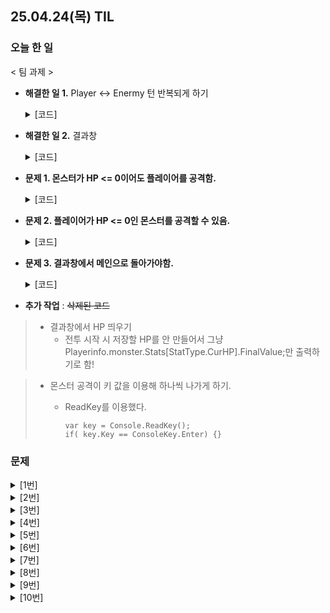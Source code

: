 ## 25.04.24(목) TIL

### 오늘 한 일
< 팀 과제 >

* __해결한 일 1.__ Player <-> Enermy 턴 반복되게 하기

  <details>
    <summary>[코드]</summary>
    
      monster.Stats[StatType.CurHp].ModifyAllValue(damage); //Player 공격
      <생략>
      foreach (var monster in EnterBattleAction.MonsterSelectList) //몬스터 공격
       {
            float playerOriginHp = PlayerInfo.Monster.Stats[StatType.CurHp].FinalValue;
            PlayerInfo.Monster.Stats[StatType.CurHp].ModifyAllValue(monster.Stats[StatType.Attack].FinalValue);
            playerDead = PlayerInfo.Monster.Stats[StatType.CurHp].FinalValue <= 0 ? "Dead" : PlayerInfo.Monster.Stats[StatType.CurHp].FinalValue.ToString();
       }
  </details>
  
* __해결한 일 2.__ 결과창
  <details>
    <summary>[코드]</summary>
    
      if (isWin)
      {
      Console.WriteLine("Victort");
      Console.WriteLine($"풀숲에서 포켓몬을 {maxKey}마리 잡았다.");
  
      Console.WriteLine("[캐릭터 정보]");
      Console.WriteLine($"Lv.{PlayerInfo.Monster.Lv}  {PlayerInfo.Name}");
      Console.WriteLine($"HP {PlayerInfo.Monster.Stats[StatType.CurHp].FinalValue}");
      }
      else
      {
          Console.WriteLine("Defeat");
      }
  </details>
  
* __문제 1. 몬스터가 HP <= 0이어도 플레이어를 공격함.__
  <details>
    <summary>[코드]</summary>
    
      monster.Stats[StatType.CurHp].ModifyAllValue(damage); //Player 공격
      <생략>
      foreach (var monster in EnterBattleAction.MonsterSelectList) //몬스터 공격
       {
          if (monster.Stats[StatType.CurHp].FinalValue > 0) //몬스터가 살아있으면 공격
          {
              float playerOriginHp = PlayerInfo.Monster.Stats[StatType.CurHp].FinalValue;
              PlayerInfo.Monster.Stats[StatType.CurHp].ModifyAllValue(monster.Stats[StatType.Attack].FinalValue);
              playerDead = PlayerInfo.Monster.Stats[StatType.CurHp].FinalValue <= 0 ? "Dead" : PlayerInfo.Monster.Stats[StatType.CurHp].FinalValue.ToString();
          }
          else //몬스터가 죽으면 공격하지 않음.
          {
              continue;
          }
       }
  </details>
* __문제 2. 플레이어가 HP <= 0인 몬스터를 공격할 수 있음.__
  <details>
    <summary>[코드]</summary>
    
      Monster monster = EnterBattleAction.MonsterSelectList[i];
      if (monster.Stats[StatType.CurHp].FinalValue <= 0)
      {
          continue;
      }
  </details>
* __문제 3. 결과창에서 메인으로 돌아가야함.__
  <details>
    <summary>[코드]</summary>

      <AttackAction.cs>
      if (isAllMonstersDead) //몬스터가 다 죽었을 때
      {
          SubActionMap[1] = new ResultAction(true, new MainMenuAction());
          SubActionMap[1].Execute();
      }
      if(isPlayerDead)  //내가 죽었을 때
      {
          SubActionMap[1] = new ResultAction(false, new MainMenuAction());
          SubActionMap[1].Execute();
      }

      <result.cs>
      public ResultAction( IAction _prevAction)
      {
          PrevAction = _prevAction;
      }
  </details>
* __추가 작업__ : ~~삭제된 코드~~
> * 결과창에서 HP 띄우기
>   * 전투 시작 시 저장할 HP를 안 만들어서 그냥 Playerinfo.monster.Stats[StatType.CurHP].FinalValue;만 출력하기로 함!
    
> * 몬스터 공격이 키 값을 이용해 하나씩 나가게 하기.
>   * ReadKey를 이용했다.
>    
>         var key = Console.ReadKey();
>         if( key.Key == ConsoleKey.Enter) {}

### 문제
<details>
<summary>[1번]</summary>  
Q. 정수형 배열을 입력받아 배열의 모든 요소의 합을 출력하는 함수를 완성해주세요.

    static int Sum(int[] arr)
    {
        int sum = 0;
        for (int i = 0; i < arr.Length; i++)
        {
            sum += arr[i];
        }
        return sum;
    }

    static void Main(string[] args)
    {
        int[] ints = { 3, 6, 7, 9 };
        Console.WriteLine(Sum(ints));
    }
</details>

<details>
<summary>[2번]</summary>
Q. 다음 결과를 출력하도록 아래 밑줄 친 곳들의 코드를 완성하세요.
10
210

    private static void Add(int i,ref int result)
    {
        result += i;
    }
    static void Main(string[] args)
    {
        int total = 10;
        Console.WriteLine(total);
        Add(200, ref total);
        Console.WriteLine(total);
    }

</details>

<details>
<summary>[3번]</summary>
다음 코드에서는 오류가 발생합니다.
잘못된 것은 무엇인지 설명해보시오.
    class Square
    {
        float width;
        float height;
    
        float Area() { return width * height; }
    }

    class Program
    {
        static void Main(string[] args)
        {
            Square box = new Square();
            Console.WriteLine(box.Area());
        }
    }

제출한 답 : 기본적으로 선언을 안 했다면 private이 지정되는데 Square클래스가 아닌 다른 클래스에서 사용하려면, public으로 선언해주어야 하기 때문이다.
</details>

<details>
<summary>[4번]</summary>
다음 코드의 출력 결과를 작성하고, x의 값이 순서대로 어떻게 변화하는지 작성해주세요.
  
    class Program
    {
        static void Main(string[] args)
        {
            int x = 2;
            int y = 3;
            
            x += x * ++y;
            
            Console.WriteLine(x++);
        }
    }

제출한 답 : 처음 x는 2이고, x에 2 * 4의 값을 더함으로써 10이될것입니다. 정답 : 10   
Console에서는 10으로 출력 후 1을 더해 다음 x를 출력한다면 11이 될 것입니다
</details>

<details>
<summary>[5번]</summary>
계속해서 정수를 입력받아 홀수인지 짝수인지 구분해주는 프로그램을 작성해보세요.   
정수가 아닌 데이터를 입력받으면 프로그램이 종료되도록 만들어보세요.

    class Program
    {
        static void Main(string[] args)
        {
            while (true)
            {
                Console.WriteLine("숫자를 입력하세요.");
                string answer = Console.ReadLine();
    
                bool isSuccess = int.TryParse(answer, out int result);
    
                if (!isSuccess)
                {
                    break;
                }
                else
                {
                    int input;
                    input = int.Parse(answer);
                    int evenNum = input % 2;
                    if (evenNum == 0)
                    {
                        Console.WriteLine("짝수입니다");
                    }
                    else
                    {
                        Console.WriteLine("홀수입니다");                    
                    }
                }
            }
        }
    }
</details>

<details>
<summary>[6번]</summary>
다음의 코드가 아래의 결과를 출력할 수 있도록
2 3 4 5 6 7 8
밑줄 부분을 채워 코드를 완성해주세요.

    class Program
    {

        static void Main(string[] args)
        {
            int[] intArr = { 4, 7, 2, 5, 6, 8, 3 };

            Array.Sort(intArr);

            foreach(int i in intArr)
            {
                Console.Write(i + " ");
            }
        }
    }
</details>

<details>
<summary>[7번]</summary>
다음 코드의 출력 결과를 작성하고, 왜 그렇게 되는지 이유를 설명해주세요.

    class Program
    {
        public class Unit
        {
            public virtual void Move()
            {
                Console.WriteLine("두발로 걷기");
            }
    
            public void Attack()
            {
                Console.WriteLine("Unit 공격");
            }
        }
    
        public class Marine : Unit
        {
    
        }
    
        public class Zergling : Unit
        {
            public override void Move()
            {
                Console.WriteLine("네발로 걷기");
            }
        }
    
        static void Main(string[] args)
        {
            Zergling zerg = new Zergling();
            zerg.Move();
        }
    }
제출한 답 : 네발로 걷기

오버라이딩   
zergling 클래스는 Unity의 자식 클래스이며, zerglin 클래스의 Move는 Unit클래스의 Move를 재정의하고 있기 때문입니다.
</details>

<details>
<summary>[8번]</summary>
그림과 같은 트리가 있습니다.   
이 트리를   
**깊이우선탐색(DFS, Depth-First Search)**으로 검색했을 때의 방문하는 순서와   
**너비우선탐색(BFS, Breadth-First Search)**으로 검색했을 때 방문하는 순서를 적어주세요.   
  
![image](https://github.com/user-attachments/assets/5392006f-3f21-4f59-ad77-3950203c93b9)

제출한 답 :   
~~깊이우선탐색 1->3->6->9->->6->3->7->3->1->4->8->4->1->2->5~~   
~~너비우선탐색 1->2->1->3->1->4->1->5->1->3->6->3->7->3->6->9->6->3->1->4->8~~

깊이우선탐색 : 1-2-3-4-9-7-4-8-5
</details>

<details>
<summary>[9번]</summary>
다음 코드의 출력 결과를 작성하고, 왜 그렇게 되는지 이유를 설명해주세요.

    class Program
    {
        static void Main(string[] args)
        {
            Stack<int> stack = new Stack<int>();
    
            stack.Push(1);
            stack.Push(2);
            stack.Push(3);
            stack.Pop();
            Console.WriteLine(stack.Pop());
            stack.Push(4);
            stack.Push(5);
    
            while (stack.Count > 0)
                Console.WriteLine(stack.Pop());
        }
    }
    
제출한 답 : 
3   
5   
4   
2    
1   
1넣고, 그 위에 2 넣고, 그 위에 3 넣고, pop하면 3 출력되고,   
그 위에 4넣고, 5넣고 스택카운트가 0이되기 전까지 pop하면 5,4,2,1이 나온다.

답 :
2   
5   
4   
1   
</details>

<details>
<summary>[10번]</summary>
  
**유저의 숫자 입력을 받아오고 이것을 오름차순으로 정렬시키는 알고리즘을 직접 구현**하세요.
(기본 제공 함수(닷넷 API) 사용 금지)

제출한 답 : 미완성

</details>
